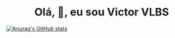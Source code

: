 <h1 align="center">Olá, 👋, eu sou Victor VLBS</h1>

[![Anurag's GitHub stats](https://github-readme-stats.vercel.app/api?username=victorlbs)](https://github.com/anuraghazra/github-readme-stats)
